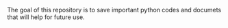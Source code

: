 The goal of this repository is to save important python codes and documets that will help for future use.
